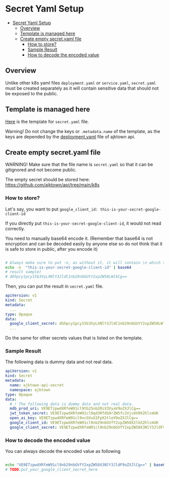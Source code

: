 # Secret Yaml Setup

<!-- TOC -->

- [Secret Yaml Setup](#secret-yaml-setup)
  - [Overview](#overview)
  - [Template is managed here](#template-is-managed-here)
  - [Create empty secret.yaml file](#create-empty-secretyaml-file)
    - [How to store?](#how-to-store)
    - [Sample Result](#sample-result)
    - [How to decode the encoded value](#how-to-decode-the-encoded-value)

<!-- /TOC -->

## Overview

Unlike other k8s yaml files `deployment.yaml` or `service.yaml`, `secret.yaml` must be created separately as it will contain sensitive data that should not be exposed to the public.

## Template is managed here

[Here](./05_secret.yaml) is the template for `secret.yaml` file.

Warning! Do not change the keys or `.metadata.name` of the template, as the keys are depended by the [deployment.yaml](https://github.com/ajktown/api/blob/19a3181bb1bf3206954529a314534d1099f4fea4/k8s/deployment.yaml#L20-L45) file of ajktown api.

## Create empty secret.yaml file

WARNING! Make sure that the file name is `secret.yaml`  so that it can be gitignored and not become public.

The empty secret should be stored here: https://github.com/ajktown/api/tree/main/k8s




### How to store?

Let's say, you want to put `google_client_id: this-is-your-secret-google-client-id`

If you directly put `this-is-your-secret-google-client-id`, it would not read correctly.

You need to manually base64 encode it. (Remember that base64 is not encryption and can be decoded easily by anyone else so do not think that it is safe to store in public, after you encode it)

```sh

# Always make sure to put -n, as without it, it will contain \n which then won't work as expected
echo -n  "this-is-your-secret-google-client-id" | base64
# result sample)
# dGhpcy1pcy15b3VyLXNlY3JldC1nb29nbGUtY2xpZW50LWlkCg==
```
Then, you can put the result in `secret.yaml` file.

```yaml
apiVersion: v1
kind: Secret
metadata:
  ...
type: Opaque
data:
  google_client_secret: dGhpcy1pcy15b3VyLXNlY3JldC1nb29nbGUtY2xpZW50LWlkCg==
  ...
```

Do the same for other secrets values that is listed on the template.

### Sample Result
The following data is dummy data and not real data.

```yaml
apiVersion: v1
kind: Secret
metadata:
  name: ajktown-api-secret
  namespace: ajktown
type: Opaque
data:
  # ! The following data is dummy data and not real data.
  mdb_prod_uri: VE9ETzpwdXRfeW91cl9tb25nb2RiX3VyaV9oZXJlCg==
  jwt_token_secret: VE9ETzpwdXRfeW91cl9qd3RfdG9rZW5fc2VjcmV0X2hlcmUK
  open_ai_key: VE9ETzpwdXRfeW91cl9vcGVuX2FpX2tleV9oZXJlCg==
  google_client_id: VE9ETzpwdXRfeW91cl9nb29nbGVfY2xpZW50X2lkX2hlcmUK
  google_client_secret: VE9ETzpwdXRfeW91cl9nb29nbGVfY2xpZW50X3NlY3JldF9oZXJlCg==
```

### How to decode the encoded value

You can always decode the encoded value as following

```sh

echo "VE9ETzpwdXRfeW91cl9nb29nbGVfY2xpZW50X3NlY3JldF9oZXJlCg==" | base64 --decode
# TODO:put_your_google_client_secret_here

```
